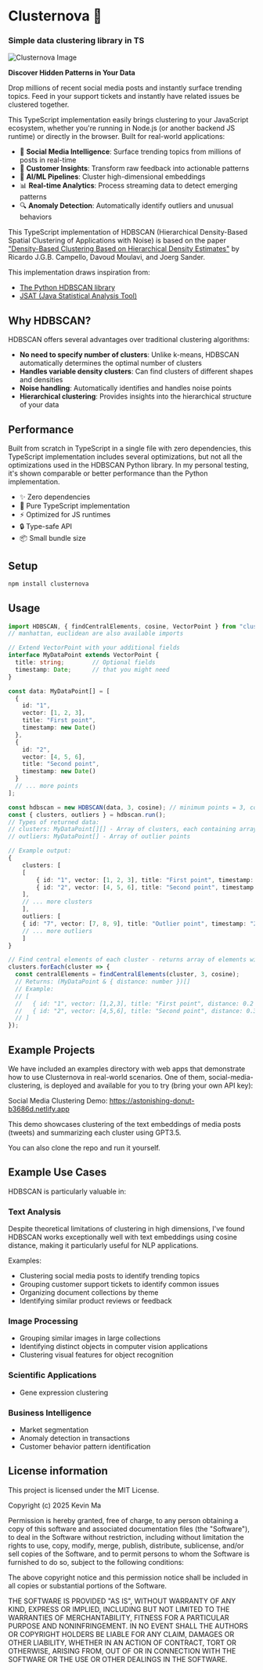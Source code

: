 # Clusternova 🚀

### Simple data clustering library in TS

![Clusternova Image](https://raw.githubusercontent.com/led101/clusternova/assets/clusternova.png)

**Discover Hidden Patterns in Your Data**

Drop millions of recent social media posts and instantly surface trending topics. Feed in your support tickets and instantly have related issues be clustered together.

This TypeScript implementation easily brings clustering to your JavaScript ecosystem, whether you're running in Node.js (or another backend JS runtime) or directly in the browser. Built for real-world applications:

- 📱 **Social Media Intelligence**: Surface trending topics from millions of posts in real-time
- 🎯 **Customer Insights**: Transform raw feedback into actionable patterns
- 🤖 **AI/ML Pipelines**: Cluster high-dimensional embeddings
- 📊 **Real-time Analytics**: Process streaming data to detect emerging patterns
- 🔍 **Anomaly Detection**: Automatically identify outliers and unusual behaviors

This TypeScript implementation of HDBSCAN (Hierarchical Density-Based Spatial Clustering of Applications with Noise) is based on the paper ["Density-Based Clustering Based on Hierarchical Density Estimates"](https://link.springer.com/chapter/10.1007/978-3-642-37456-2_14) by Ricardo J.G.B. Campello, Davoud Moulavi, and Joerg Sander.

This implementation draws inspiration from:

- [The Python HDBSCAN library](https://hdbscan.readthedocs.io/en/latest/how_hdbscan_works.html)
- [JSAT (Java Statistical Analysis Tool)](https://github.com/EdwardRaff/JSAT)

## Why HDBSCAN?

HDBSCAN offers several advantages over traditional clustering algorithms:

- **No need to specify number of clusters**: Unlike k-means, HDBSCAN automatically determines the optimal number of clusters
- **Handles variable density clusters**: Can find clusters of different shapes and densities
- **Noise handling**: Automatically identifies and handles noise points
- **Hierarchical clustering**: Provides insights into the hierarchical structure of your data

## Performance

Built from scratch in TypeScript in a single file with zero dependencies, this TypeScript implementation includes several optimizations, but not all the optimizations used in the HDBSCAN Python library. In my personal testing, it's shown comparable or better performance than the Python implementation.

- ✨ Zero dependencies
- 🚀 Pure TypeScript implementation
- ⚡️ Optimized for JS runtimes
- 🔒 Type-safe API
- 📦 Small bundle size

## Setup

```bash
npm install clusternova
```

## Usage

```typescript
import HDBSCAN, { findCentralElements, cosine, VectorPoint } from "clusternova";
// manhattan, euclidean are also available imports

// Extend VectorPoint with your additional fields
interface MyDataPoint extends VectorPoint {
  title: string;        // Optional fields
  timestamp: Date;      // that you might need
}

const data: MyDataPoint[] = [
  {
    id: "1",
    vector: [1, 2, 3],
    title: "First point",
    timestamp: new Date()
  },
  {
    id: "2",
    vector: [4, 5, 6],
    title: "Second point",
    timestamp: new Date()
  }
  // ... more points
];

const hdbscan = new HDBSCAN(data, 3, cosine); // minimum points = 3, cosine distance metric
const { clusters, outliers } = hdbscan.run();
// Types of returned data:
// clusters: MyDataPoint[][] - Array of clusters, each containing array of your data points
// outliers: MyDataPoint[] - Array of outlier points

// Example output:
{
    clusters: [
    [
        { id: "1", vector: [1, 2, 3], title: "First point", timestamp: "2024-01-01..." },
        { id: "2", vector: [4, 5, 6], title: "Second point", timestamp: "2024-01-01..." }
    ],
    // ... more clusters
    ],
    outliers: [
    { id: "7", vector: [7, 8, 9], title: "Outlier point", timestamp: "2024-01-01..." }
    // ... more outliers
    ]
}

// Find central elements of each cluster - returns array of elements with distance field (distance from the center of the cluster)
clusters.forEach(cluster => {
  const centralElements = findCentralElements(cluster, 3, cosine);
  // Returns: (MyDataPoint & { distance: number })[]
  // Example:
  // [
  //   { id: "1", vector: [1,2,3], title: "First point", distance: 0.2 },
  //   { id: "2", vector: [4,5,6], title: "Second point", distance: 0.3 }
  // ]
});

```

## Example Projects

We have included an examples directory with web apps that demonstrate how to use Clusternova in real-world scenarios. One of them, social-media-clustering, is deployed and available for you to try (bring your own API key):

Social Media Clustering Demo: https://astonishing-donut-b3686d.netlify.app

This demo showcases clustering of the text embeddings of media posts (tweets) and summarizing each cluster using GPT3.5.

You can also clone the repo and run it yourself.

## Example Use Cases

HDBSCAN is particularly valuable in:

### Text Analysis

Despite theoretical limitations of clustering in high dimensions, I've found HDBSCAN works exceptionally well with text embeddings using cosine distance, making it particularly useful for NLP applications.

Examples:

- Clustering social media posts to identify trending topics
- Grouping customer support tickets to identify common issues
- Organizing document collections by theme
- Identifying similar product reviews or feedback

### Image Processing

- Grouping similar images in large collections
- Identifying distinct objects in computer vision applications
- Clustering visual features for object recognition

### Scientific Applications

- Gene expression clustering

### Business Intelligence

- Market segmentation
- Anomaly detection in transactions
- Customer behavior pattern identification

## License information

This project is licensed under the MIT License.

Copyright (c) 2025 Kevin Ma

Permission is hereby granted, free of charge, to any person obtaining a copy of this software and associated documentation files (the "Software"), to deal in the Software without restriction, including without limitation the rights to use, copy, modify, merge, publish, distribute, sublicense, and/or sell copies of the Software, and to permit persons to whom the Software is furnished to do so, subject to the following conditions:

The above copyright notice and this permission notice shall be included in all
copies or substantial portions of the Software.

THE SOFTWARE IS PROVIDED "AS IS", WITHOUT WARRANTY OF ANY KIND, EXPRESS OR IMPLIED, INCLUDING BUT NOT LIMITED TO THE WARRANTIES OF MERCHANTABILITY, FITNESS FOR A PARTICULAR PURPOSE AND NONINFRINGEMENT. IN NO EVENT SHALL THE AUTHORS OR COPYRIGHT HOLDERS BE LIABLE FOR ANY CLAIM, DAMAGES OR OTHER LIABILITY, WHETHER IN AN ACTION OF CONTRACT, TORT OR OTHERWISE, ARISING FROM, OUT OF OR IN CONNECTION WITH THE SOFTWARE OR THE USE OR OTHER DEALINGS IN THE SOFTWARE.
